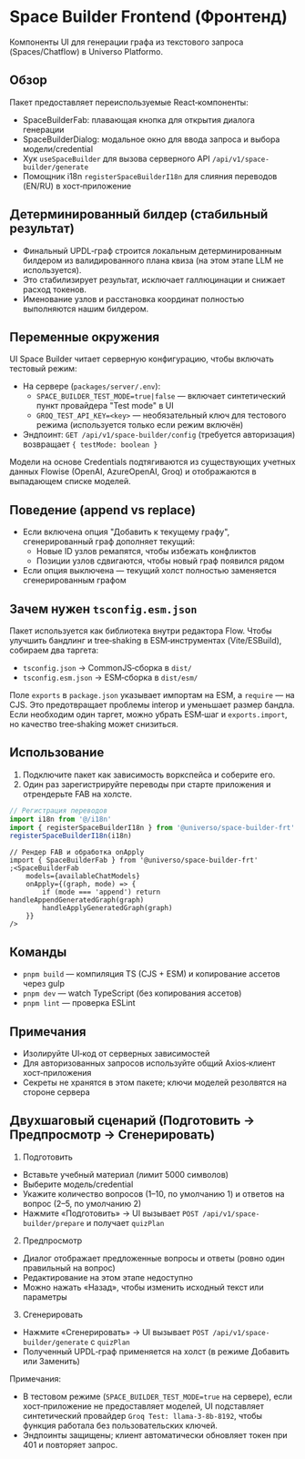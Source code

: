 # Space Builder Frontend (Фронтенд)

Компоненты UI для генерации графа из текстового запроса (Spaces/Chatflow) в Universo Platformo.

## Обзор

Пакет предоставляет переиспользуемые React‑компоненты:

-   SpaceBuilderFab: плавающая кнопка для открытия диалога генерации
-   SpaceBuilderDialog: модальное окно для ввода запроса и выбора модели/credential
-   Хук `useSpaceBuilder` для вызова серверного API `/api/v1/space-builder/generate`
-   Помощник i18n `registerSpaceBuilderI18n` для слияния переводов (EN/RU) в хост‑приложение

## Детерминированный билдер (стабильный результат)

-   Финальный UPDL‑граф строится локальным детерминированным билдером из валидированного плана квиза (на этом этапе LLM не используется).
-   Это стабилизирует результат, исключает галлюцинации и снижает расход токенов.
-   Именование узлов и расстановка координат полностью выполняются нашим билдером.

## Переменные окружения

UI Space Builder читает серверную конфигурацию, чтобы включать тестовый режим:

-   На сервере (`packages/server/.env`):
    -   `SPACE_BUILDER_TEST_MODE=true|false` — включает синтетический пункт провайдера "Test mode" в UI
    -   `GROQ_TEST_API_KEY=<key>` — необязательный ключ для тестового режима (используется только если режим включён)
-   Эндпоинт: `GET /api/v1/space-builder/config` (требуется авторизация) возвращает `{ testMode: boolean }`

Модели на основе Credentials подтягиваются из существующих учетных данных Flowise (OpenAI, AzureOpenAI, Groq) и отображаются в выпадающем списке моделей.

## Поведение (append vs replace)

-   Если включена опция "Добавить к текущему графу", сгенерированный граф дополняет текущий:
    -   Новые ID узлов ремапятся, чтобы избежать конфликтов
    -   Позиции узлов сдвигаются, чтобы новый граф появился рядом
-   Если опция выключена — текущий холст полностью заменяется сгенерированным графом

## Зачем нужен `tsconfig.esm.json`

Пакет используется как библиотека внутри редактора Flow. Чтобы улучшить бандлинг и tree‑shaking в ESM‑инструментах (Vite/ESBuild), собираем два таргета:

-   `tsconfig.json` → CommonJS‑сборка в `dist/`
-   `tsconfig.esm.json` → ESM‑сборка в `dist/esm/`

Поле `exports` в `package.json` указывает импортам на ESM, а `require` — на CJS. Это предотвращает проблемы interop и уменьшает размер бандла. Если необходим один таргет, можно убрать ESM‑шаг и `exports.import`, но качество tree‑shaking может снизиться.

## Использование

1. Подключите пакет как зависимость воркспейса и соберите его.
2. Один раз зарегистрируйте переводы при старте приложения и отрендерьте FAB на холсте.

```ts
// Регистрация переводов
import i18n from '@/i18n'
import { registerSpaceBuilderI18n } from '@universo/space-builder-frt'
registerSpaceBuilderI18n(i18n)
```

```tsx
// Рендер FAB и обработка onApply
import { SpaceBuilderFab } from '@universo/space-builder-frt'
;<SpaceBuilderFab
    models={availableChatModels}
    onApply={(graph, mode) => {
        if (mode === 'append') return handleAppendGeneratedGraph(graph)
        handleApplyGeneratedGraph(graph)
    }}
/>
```

## Команды

-   `pnpm build` — компиляция TS (CJS + ESM) и копирование ассетов через gulp
-   `pnpm dev` — watch TypeScript (без копирования ассетов)
-   `pnpm lint` — проверка ESLint

## Примечания

-   Изолируйте UI‑код от серверных зависимостей
-   Для авторизованных запросов используйте общий Axios‑клиент хост‑приложения
-   Секреты не хранятся в этом пакете; ключи моделей резолвятся на стороне сервера

## Двухшаговый сценарий (Подготовить → Предпросмотр → Сгенерировать)

1. Подготовить

-   Вставьте учебный материал (лимит 5000 символов)
-   Выберите модель/credential
-   Укажите количество вопросов (1–10, по умолчанию 1) и ответов на вопрос (2–5, по умолчанию 2)
-   Нажмите «Подготовить» → UI вызывает `POST /api/v1/space-builder/prepare` и получает `quizPlan`

2. Предпросмотр

-   Диалог отображает предложенные вопросы и ответы (ровно один правильный на вопрос)
-   Редактирование на этом этапе недоступно
-   Можно нажать «Назад», чтобы изменить исходный текст или параметры

3. Сгенерировать

-   Нажмите «Сгенерировать» → UI вызывает `POST /api/v1/space-builder/generate` с `quizPlan`
-   Полученный UPDL‑граф применяется на холст (в режиме Добавить или Заменить)

Примечания:

-   В тестовом режиме (`SPACE_BUILDER_TEST_MODE=true` на сервере), если хост‑приложение не предоставляет моделей, UI подставляет синтетический провайдер `Groq Test: llama-3-8b-8192`, чтобы функция работала без пользовательских ключей.
-   Эндпоинты защищены; клиент автоматически обновляет токен при 401 и повторяет запрос.
